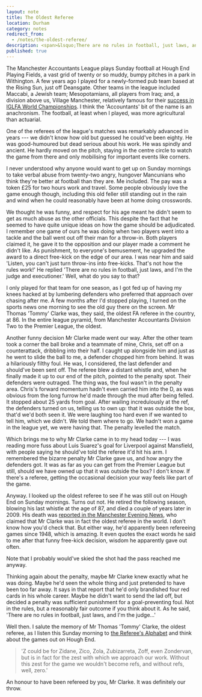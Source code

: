 ```yaml
---
layout: note
title: The Oldest Referee
location: Durham
category: notes
redirect_from:
  - /notes/the-oldest-referee/
description: <span>&lsquo;There are no rules in football, just laws, and I'm the judge and executioner.&rsquo;</span>
published: true
---
```


The Manchester Accountants League plays Sunday football at Hough End Playing Fields, a vast grid of twenty or so muddy, bumpy pitches in a park in Withington. A few years ago I played for a newly-formed pub team based at the Rising Sun, just off Deansgate. Other teams in the league included Maccabi, a Jewish team; Mesopotamians, all players from Iraq; and, a division above us, Village Manchester, relatively famous for their [success in IGLFA World Championships][1]. I think the 'Accountants' bit of the name is an anachronism. The football, at least when I played, was more agricultural than actuarial.

One of the referees of the league's matches was remarkably advanced in years --- we didn't know how old but guessed he could've been eighty. He was good-humoured but dead serious about his work. He was spindly and ancient. He hardly moved on the pitch, staying in the centre circle to watch the game from there and only mobilising for important events like corners.

I never understood why anyone would want to get up on Sunday mornings to take verbal abuse from twenty-two angry, hungover Mancunians who think they're better at football than they are. Me included. The pay was a token £25 for two hours work and travel. Some people obviously love the game enough though, including this old feller still standing out in the rain and wind when he could reasonably have been at home doing crosswords.

We thought he was funny, and respect for his age meant he didn't seem to get as much abuse as the other officials. This despite the fact that he seemed to have quite unique ideas on how the game should be adjudicated. I remember one game of ours he was doing when two players went into a tackle and the ball went out off their man for a throw-in. Both players claimed it, he gave it to the opposition and our player made a comment he didn't like. As punishment, to everyone's bemusement, he upgraded the award to a direct free-kick on the edge of our area. I was near him and said 'Listen, you can't just turn throw-ins into free-kicks. That's not how the rules work!' He replied 'There are no rules in football, just laws, and I'm the judge and executioner.' Well, what do you say to that?

I only played for that team for one season, as I got fed up of having my knees hacked at by lumbering defenders who preferred that approach over chasing after me. A few months after I'd stopped playing, I turned on the sports news one morning to see the old guy there on the screen. Mr Thomas 'Tommy' Clarke was, they said, the oldest FA referee in the country, at 86. In the entire league pyramid, from Manchester Accountants Division Two to the Premier League, the oldest.

Another funny decision Mr Clarke made went our way. After the other team took a corner the ball broke and a teammate of mine, Chris, set off on a counterattack, dribbling into their half. I caught up alongside him and just as he went to slide the ball to me, a defender chopped him from behind. It was a hilariously filthy foul. He was, I considered, the last defender and should've been sent off. The referee blew a distant whistle and, when he finally made it up to our end of the pitch, pointed to the penalty spot. Their defenders were outraged. The thing was, the foul wasn't in the penalty area. Chris's forward momentum hadn't even carried him into the D, as was obvious from the long furrow he'd made through the mud after being felled. It stopped about 25 yards from goal. After wailing incredulously at the ref, the defenders turned on us, telling us to own up: that it was outside the box, that'd we'd both seen it. We were laughing too hard even if we wanted to tell him, which we didn't. We told them where to go. We hadn't won a game in the league yet, we were having that. The penalty levelled the match.

Which brings me to why Mr Clarke came in to my head today --- I was reading more fuss about Luis Suarez's goal for Liverpool against Mansfield, with people saying he should've told the referee it'd hit his arm. I remembered the bizarre penalty Mr Clarke gave us, and how angry the defenders got. It was as far as you can get from the Premier League but still, should we have owned up that it was outside the box? I don't know. If there's a referee, getting the occasional decision your way feels like part of the game.

Anyway. I looked up the oldest referee to see if he was still out on Hough End on Sunday mornings. Turns out not. He retired the following season, blowing his last whistle at the age of 87, and died a couple of years later in 2009. His death was [reported in the Manchester Evening News][2], who claimed that Mr Clarke was in fact the oldest referee in the world. I don't know how you'd check that. But either way, he'd apparently been refereeing games since 1948, which is amazing. It even quotes the exact words he said to me after that funny free-kick decision, wisdom he apparently gave out often.

<aside>Note that I probably would've skied the shot had the pass reached me anyway.</aside>

Thinking again about the penalty, maybe Mr Clarke knew exactly what he was doing. Maybe he'd seen the whole thing and just pretended to have been too far away. It says in that report that he'd only brandished four red cards in his whole career. Maybe he didn't want to send the lad off, but decided a penalty was sufficient punishment for a goal-preventing foul. Not in the rules, but a reasonably fair outcome if you think about it. As he said, 'There are no rules in football, just laws, and I'm the judge…'

Well then. I salute the memory of Mr Thomas 'Tommy' Clarke, the oldest referee, as I listen this Sunday morning to [the Referee's Alphabet][3] and think about the games out on Hough End.

> 'Z could be for Zidane, Zico, Zola, Zubizarreta, Zoff, even Zondervan, but is in fact for the
> zest with which we approach our work. Without this zest for the game we wouldn't become refs, and 
> without refs, well, zero.'

An honour to have been refereed by you, Mr Clarke. It was definitely our throw.

[1]: http://www.vmfc.co.uk/about/
[2]: http://www.manchestereveningnews.co.uk/news/greater-manchester-news/worlds-oldest-ref-dies-915519
[3]: http://www.youtube.com/watch?v=uqpJ6XYykHE